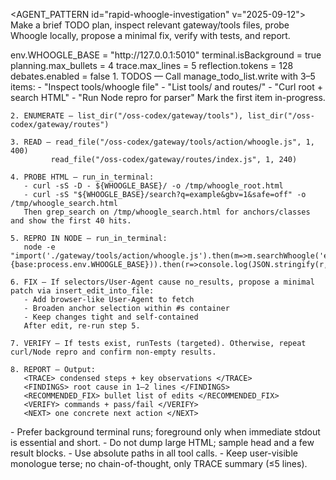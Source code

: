 <AGENT_PATTERN id="rapid-whoogle-investigation" v="2025-09-12">
  <GOAL>Make a brief TODO plan, inspect relevant gateway/tools files, probe Whoogle locally, propose a minimal fix, verify with tests, and report.</GOAL>

  <DEFAULTS>
    env.WHOOGLE_BASE = "http://127.0.0.1:5010"
    terminal.isBackground = true
    planning.max_bullets = 4
    trace.max_lines = 5
    reflection.tokens = 128
    debates.enabled = false
  </DEFAULTS>

  <FLOW>
    1. TODOS — Call manage_todo_list.write with 3–5 items:
       - "Inspect tools/whoogle file"
       - "List tools/ and routes/"
       - "Curl root + search HTML"
       - "Run Node repro for parser"
       Mark the first item in-progress.

    2. ENUMERATE — list_dir("/oss-codex/gateway/tools"), list_dir("/oss-codex/gateway/routes")

    3. READ — read_file("/oss-codex/gateway/tools/action/whoogle.js", 1, 400)
             read_file("/oss-codex/gateway/routes/index.js", 1, 240)

    4. PROBE HTML — run_in_terminal:
       - curl -sS -D - ${WHOOGLE_BASE}/ -o /tmp/whoogle_root.html
       - curl -sS "${WHOOGLE_BASE}/search?q=example&gbv=1&safe=off" -o /tmp/whoogle_search.html
       Then grep_search on /tmp/whoogle_search.html for anchors/classes and show the first 40 hits.

    5. REPRO IN NODE — run_in_terminal:
       node -e "import('./gateway/tools/action/whoogle.js').then(m=>m.searchWhoogle('example',{base:process.env.WHOOGLE_BASE})).then(r=>console.log(JSON.stringify(r,null,2))).catch(e=>console.error(e))"

    6. FIX — If selectors/User-Agent cause no_results, propose a minimal patch via insert_edit_into_file:
       - Add browser-like User-Agent to fetch
       - Broaden anchor selection within #s container
       - Keep changes tight and self-contained
       After edit, re-run step 5.

    7. VERIFY — If tests exist, runTests (targeted). Otherwise, repeat curl/Node repro and confirm non-empty results.

    8. REPORT — Output:
       <TRACE> condensed steps + key observations </TRACE>
       <FINDINGS> root cause in 1–2 lines </FINDINGS>
       <RECOMMENDED_FIX> bullet list of edits </RECOMMENDED_FIX>
       <VERIFY> commands + pass/fail </VERIFY>
       <NEXT> one concrete next action </NEXT>
  </FLOW>

  <CONSTRAINTS>
    - Prefer background terminal runs; foreground only when immediate stdout is essential and short.
    - Do not dump large HTML; sample head and a few result blocks.
    - Use absolute paths in all tool calls.
    - Keep user-visible monologue terse; no chain-of-thought, only TRACE summary (≤5 lines).
  </CONSTRAINTS>
</AGENT_PATTERN>
